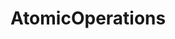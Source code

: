 <!-- TODO: Add content for this topic -->

# AtomicOperations

<!-- Content will be added later -->
